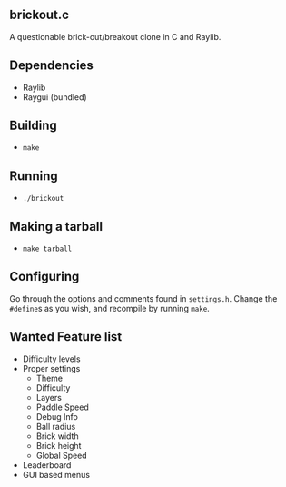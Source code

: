## brickout.c

A questionable brick-out/breakout clone in C and Raylib.

## Dependencies

 * Raylib
 * Raygui (bundled)

## Building

 * `make`

## Running

 * `./brickout`

## Making a tarball

 * `make tarball`

## Configuring

Go through the options and comments found in `settings.h`. Change the `#define`s as you wish, and recompile by running `make`.

## Wanted Feature list

* Difficulty levels
* Proper settings
  * Theme
  * Difficulty
  * Layers
  * Paddle Speed
  * Debug Info
  * Ball radius
  * Brick width
  * Brick height
  * Global Speed
* Leaderboard
* GUI based menus
